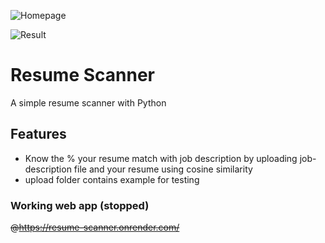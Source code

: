 ![Homepage](https://raw.githubusercontent.com/ZhengTzer/resume-scanner/master/resume-scanner-01.png)  

![Result](https://raw.githubusercontent.com/ZhengTzer/resume-scanner/master/resume-scanner-02.png)  

# Resume Scanner
A simple resume scanner with Python

## Features
- Know the % your resume match with job description by uploading job-description file and your resume using cosine similarity
- upload folder contains example for testing

### Working web app (stopped)
~~@https://resume-scanner.onrender.com/~~
